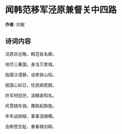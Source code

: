 # 闻韩范移军泾原兼督关中四路

**作者**: 刘敞

## 诗词内容

泾原非远略，韩范各名卿。

地尽三秦国，身当万里城。

指麾沙漠静，谈笑铁山轻。

报国心如日，忧民病若酲。

终军材冠世，汲黯直知名。

风雪随车骑，鹰鹯起旆旌。

年年战频衄，事事泪堪横。

会刷苍生耻，重看铸剑耕。

